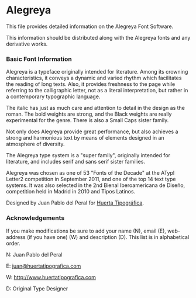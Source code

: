 # Alegreya

This file provides detailed information on the Alegreya Font Software.

This information should be distributed along with the Alegreya fonts and any derivative works.

### Basic Font Information

Alegreya is a typeface originally intended for literature. Among its crowning characteristics, it conveys a dynamic and varied rhythm which facilitates the reading of long texts. Also, it provides freshness to the page while referring to the calligraphic letter, not as a literal interpretation, but rather in a contemporary typographic language.

The italic has just as much care and attention to detail in the design as the roman. The bold weights are strong, and the Black weights are really experimental for the genre. There is also a Small Caps sister family.

Not only does Alegreya provide great performance, but also achieves a strong and harmonious text by means of elements designed in an atmosphere of diversity.

The Alegreya type system is a "super family", originally intended for literature, and includes serif and sans serif sister families.

Alegreya was chosen as one of 53 "Fonts of the Decade" at the ATypI Letter2 competition in September 2011, and one of the top 14 text type systems. It was also selected in the 2nd Bienal Iberoamericana de Diseño, competition held in Madrid in 2010 and Tipos Latinos.

Designed by Juan Pablo del Peral for [Huerta Tipográfica](http://www.huertatipografica.com/).


### Acknowledgements

If you make modifications be sure to add your name (N),
email (E), web-address (if you have one) (W) and
description (D). This list is in alphabetical order.

N: Juan Pablo del Peral

E: juan@huertatipografica.com

W: http://www.huertatipografica.com

D: Original Type Designer

